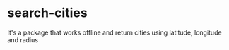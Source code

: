 # search-cities
It's a package that works offline and return cities using latitude, longitude and radius
